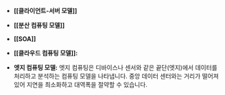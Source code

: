 - **[[클라이언트-서버 모델]]**
    
- **[[분산 컴퓨팅 모델]]**
    
- **[[SOA]]**
    
- **[[클라우드 컴퓨팅 모델]]:**
    
- **엣지 컴퓨팅 모델:**
   엣지 컴퓨팅은 디바이스나 센서와 같은 끝단(엣지)에서 데이터를 처리하고 분석하는 컴퓨팅 모델을 나타냅니다. 중앙 데이터 센터와는 거리가 떨어져 있어 지연을 최소화하고 대역폭을 절약할 수 있습니다.